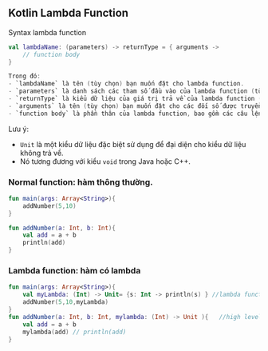 
## Kotlin Lambda Function

Syntax lambda function
```kotlin
val lambdaName: (parameters) -> returnType = { arguments ->
    // function body
}

Trong đó:
- `lambdaName` là tên (tùy chọn) bạn muốn đặt cho lambda function.
- `parameters` là danh sách các tham số đầu vào của lambda function (tùy chọn).
- `returnType` là kiểu dữ liệu của giá trị trả về của lambda function (tùy chọn).
- `arguments` là tên (tùy chọn) bạn muốn đặt cho các đối số được truyền vào lambda function.
- `function body` là phần thân của lambda function, bao gồm các câu lệnh được thực thi khi lambda function được gọi.
```

Lưu ý:
- `Unit` là một kiểu dữ liệu đặc biệt sử dụng để đại diện cho kiểu dữ liệu không trả về. 
- Nó tương đương với kiểu `void` trong Java hoặc C++.

### Normal function: hàm thông thường.
```kotlin
fun main(args: Array<String>){  
    addNumber(5,10)  
}  

fun addNumber(a: Int, b: Int){  
    val add = a + b  
    println(add)  
}  
```

### Lambda function: hàm có lambda
```kotlin
fun main(args: Array<String>){  
    val myLambda: (Int) -> Unit= {s: Int -> println(s) } //lambda function  
    addNumber(5,10,myLambda)  
}  
fun addNumber(a: Int, b: Int, mylambda: (Int) -> Unit ){   //high level function lambda as parameter  
    val add = a + b  
    mylambda(add) // println(add)  
}  
```
